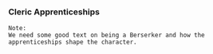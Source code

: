 
### Cleric Apprenticeships

```note
Note:
We need some good text on being a Berserker and how the apprenticeships shape the character.

```